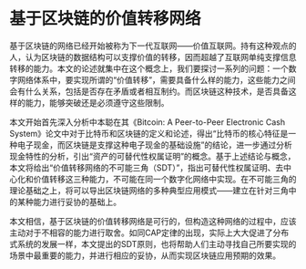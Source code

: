 # 基于区块链的价值转移网络

基于区块链的网络已经开始被称为下一代互联网——价值互联网。持有这种观点的人，认为区块链的数据结构可以支撑价值的转移，因而超越了互联网单纯支撑信息转移的能力。本文的论述就集中在这个概念上，我们要探讨一系列的问题：一个数字网络体系中，要实现所谓的“价值转移”，需要具备什么样的能力，这些能力之间会有什么关系，包括是否存在矛盾或者相互制约。而区块链这种技术，是否具备这样的能力，能够突破还是必须遵守这些限制。

本文开始首先深入分析中本聪在其《Bitcoin: A Peer-to-Peer Electronic Cash System》论文中对于比特币和区块链的定义和论述，得出“比特币的核心特征是一种电子现金，而区块链是支撑这种电子现金的基础设施”的结论，进一步通过分析现金特性的分析，引出“资产的可替代性权属证明”的概念。基于上述结论与概念，本文将给出“价值转移网络的不可能三角（SDT）”，指出可替代性权属证明、去中心化和价值转移这三种能力，不可能在同一个数字化网络中实现。在不可能三角的理论基础之上，将可以导出区块链网络的多种典型应用模式——建立在针对三角中的某种能力进行妥协的基础上。

本文相信，基于区块链的价值转移网络是可行的，但构造这种网络的过程中，应该主动对于不相容的能力进行取舍。如同CAP定律的出现，实际上大大促进了分布式系统的发展一样，本文提出的SDT原则，也将帮助人们主动寻找自己所要实现的场景中最重要的能力，并进行相应的妥协，从而实现区块链应用预期的效果。
